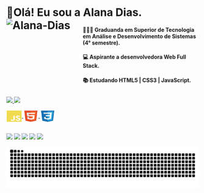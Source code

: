 # 👋Olá! Eu sou a Alana Dias. <img align="left" alt="Alana-Dias"  height="200" width="200" src="https://imagizer.imageshack.com/img923/5049/jiLWdU.gif">

#### 👩🏽‍🎓 Graduanda em Superior de Tecnologia em Análise e Desenvolvimento de Sistemas (4° semestre).
#### 💻 Aspirante a desenvolvedora Web Full Stack.
#### 📚 Estudando  HTML5 | CSS3 | JavaScript.

##

 <div>
  <a href="beacons.page/alanadias">
  <img height="180em" src="https://github-readme-stats.vercel.app/api?username=alanadias&show_icons=true&theme=dracula&include_all_commits=true&count_private=true"/>
  <img height="180em" src="https://github-readme-stats.vercel.app/api/top-langs/?username=alanadias&layout=compact&langs_count=7&theme=dracula"/>
</div>

 <div style="display: inline_block"><br>
   <img align="center" alt="Alana-Js" height="30" width="40" src="https://raw.githubusercontent.com/devicons/devicon/master/icons/javascript/javascript-plain.svg">
   <img align="center" alt="Alana-HTML" height="30" width="40" src="https://raw.githubusercontent.com/devicons/devicon/master/icons/html5/html5-original.svg">
   <img align="center" alt="Alana-CSS" height="30" width="40" src="https://raw.githubusercontent.com/devicons/devicon/master/icons/css3/css3-original.svg">
</div>
 
 ##
 
 <div> 
  <a href="https://www.youtube.com/channel/UCZiY0O7qWZ0OUXUXgZma5LA/featured" target="_blank"><img src="https://img.shields.io/badge/YouTube-FF0000?style=for-the-badge&logo=youtube&logoColor=white" target="_blank"></a>
  <a href="https://www.instagram.com/ads.pict/" target="_blank"><img src="https://img.shields.io/badge/-Instagram-%23E4405F?style=for-the-badge&logo=instagram&logoColor=white" target="_blank"></a>
 	<a href="https://twitter.com/AlanaDi91420009" target="_blank"><img src="https://img.shields.io/badge/Twitch-9146FF?style=for-the-badge&logo=twitch&logoColor=white" target="_blank"></a>
 <a href = "mailto:ads.pict@gmail.com"><img src="https://img.shields.io/badge/-Gmail-%23333?style=for-the-badge&logo=gmail&logoColor=white" target="_blank"></a>
  <a href="https://www.linkedin.com/in/alana-dias-51059b20a/" target="_blank"><img src="https://img.shields.io/badge/-LinkedIn-%230077B5?style=for-the-badge&logo=linkedin&logoColor=white" target="_blank"></a> 
 
  ![Snake animation](https://github.com/alanadias/alanadias/blob/output/github-contribution-grid-snake.svg) 
 
</div>




